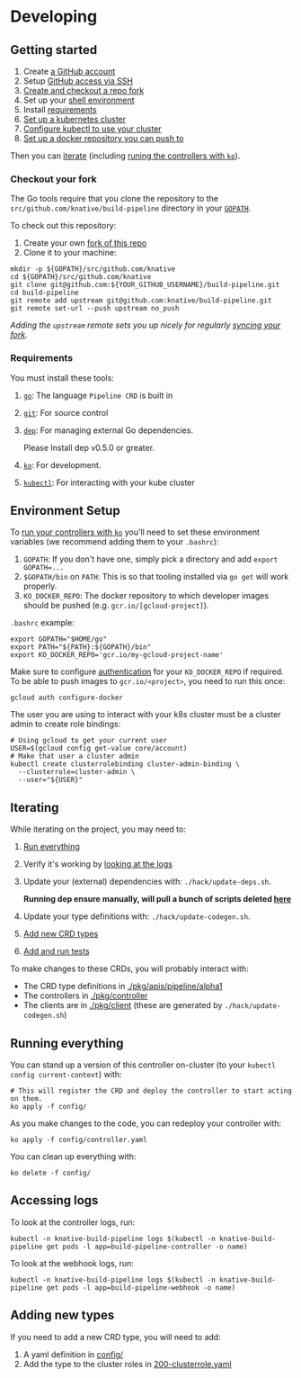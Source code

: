 # Developing

## Getting started

1. Create [a GitHub account](https://github.com/join)
1. Setup [GitHub access via
   SSH](https://help.github.com/articles/connecting-to-github-with-ssh/)
1. [Create and checkout a repo fork](#checkout-your-fork)
1. Set up your [shell environment](#environment-setup)
1. Install [requirements](#requirements)
1. [Set up a kubernetes cluster](https://github.com/knative/serving/blob/master/docs/creating-a-kubernetes-cluster.md)
1. [Configure kubectl to use your cluster](https://kubernetes.io/docs/tasks/access-application-cluster/configure-access-multiple-clusters/)
1. [Set up a docker repository you can push to](https://github.com/knative/serving/blob/master/docs/setting-up-a-docker-registry.md)

Then you can [iterate](#iterating) (including [runing the controllers with `ko`](#running-controllers)).

### Checkout your fork

The Go tools require that you clone the repository to the `src/github.com/knative/build-pipeline` directory
in your [`GOPATH`](https://github.com/golang/go/wiki/SettingGOPATH).

To check out this repository:

1. Create your own [fork of this
  repo](https://help.github.com/articles/fork-a-repo/)
1. Clone it to your machine:

  ```shell
  mkdir -p ${GOPATH}/src/github.com/knative
  cd ${GOPATH}/src/github.com/knative
  git clone git@github.com:${YOUR_GITHUB_USERNAME}/build-pipeline.git
  cd build-pipeline
  git remote add upstream git@github.com:knative/build-pipeline.git
  git remote set-url --push upstream no_push
  ```

_Adding the `upstream` remote sets you up nicely for regularly [syncing your
fork](https://help.github.com/articles/syncing-a-fork/)._

### Requirements

You must install these tools:

1. [`go`](https://golang.org/doc/install): The language `Pipeline CRD` is built in
1. [`git`](https://help.github.com/articles/set-up-git/): For source control
1. [`dep`](https://github.com/golang/dep): For managing external Go
   dependencies. 
   
   Please Install dep v0.5.0 or greater.
1. [`ko`](https://github.com/google/go-containerregistry/tree/master/cmd/ko): For
   development.
1. [`kubectl`](https://kubernetes.io/docs/tasks/tools/install-kubectl/): For interacting with your kube cluster

## Environment Setup

To [run your controllers with `ko`](#running-controllers) you'll need to set these environment
variables (we recommend adding them to your `.bashrc`):

1. `GOPATH`: If you don't have one, simply pick a directory and add `export GOPATH=...`
1. `$GOPATH/bin` on `PATH`: This is so that tooling installed via `go get` will work properly.
1. `KO_DOCKER_REPO`: The docker repository to which developer images should be pushed (e.g. `gcr.io/[gcloud-project]`).

`.bashrc` example:

```shell
export GOPATH="$HOME/go"
export PATH="${PATH}:${GOPATH}/bin"
export KO_DOCKER_REPO='gcr.io/my-gcloud-project-name'
```

Make sure to configure [authentication](
https://cloud.google.com/container-registry/docs/advanced-authentication#standalone_docker_credential_helper)
for your `KO_DOCKER_REPO` if required. To be able to push images to `gcr.io/<project>`, you need to run this once:

```shell
gcloud auth configure-docker
```

The user you are using to interact with your k8s cluster must be a cluster admin to create role bindings:

```shell
# Using gcloud to get your current user
USER=$(gcloud config get-value core/account)
# Make that user a cluster admin
kubectl create clusterrolebinding cluster-admin-binding \
  --clusterrole=cluster-admin \
  --user="${USER}"
```

## Iterating

While iterating on the project, you may need to:

1. [Run everything](#running-everything)
1. Verify it's working by [looking at the logs](#accessing-logs)
1. Update your (external) dependencies with: `./hack/update-deps.sh`. 
   
   __Running dep ensure manually, will pull a bunch of scripts deleted [here](./hack/update-deps.sh#L29)__
1. Update your type definitions with: `./hack/update-codegen.sh`.
1. [Add new CRD types](#adding-new-types)
1. [Add and run tests](./test/README.md#tests)

To make changes to these CRDs, you will probably interact with:

* The CRD type definitions in [./pkg/apis/pipeline/alpha1](./pkg/apis/pipeline/v1alpha1)
* The controllers in [./pkg/controller](./pkg/controller)
* The clients are in [./pkg/client](./pkg/controller) (these are generated by `./hack/update-codegen.sh`)

## Running everything

You can stand up a version of this controller on-cluster (to your `kubectl config current-context`) with:

```shell
# This will register the CRD and deploy the controller to start acting on them.
ko apply -f config/
```

As you make changes to the code, you can redeploy your controller with:

```shell
ko apply -f config/controller.yaml
```

You can clean up everything with:

```shell
ko delete -f config/
```
## Accessing logs

To look at the controller logs, run:

```shell
kubectl -n knative-build-pipeline logs $(kubectl -n knative-build-pipeline get pods -l app=build-pipeline-controller -o name)
```

To look at the webhook logs, run:

```shell
kubectl -n knative-build-pipeline logs $(kubectl -n knative-build-pipeline get pods -l app=build-pipeline-webhook -o name)
```

## Adding new types

If you need to add a new CRD type, you will need to add:

1. A yaml definition in [config/](./config)
1. Add the type to the cluster roles in [200-clusterrole.yaml](./config/200-clusterrole.yaml)
